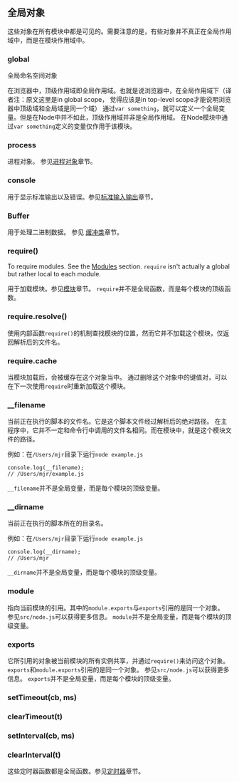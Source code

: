 ## 全局对象

这些对象在所有模块中都是可见的。需要注意的是，有些对象并不真正在全局作用域中，而是在模块作用域中。

### global

全局命名空间对象

在浏览器中，顶级作用域即全局作用域。也就是说浏览器中，在全局作用域下（译者注：原文这里是in global scope，
觉得应该是in top-level scope才能说明浏览器中顶级域和全局域是同一个域）
通过`var something`，就可以定义一个全局变量。但是在Node中并不如此，顶级作用域并非是全局作用域。
在Node模块中通过`var something`定义的变量仅作用于该模块。

### process

进程对象。 参见[进程对象](process.html#process)章节。

### console

用于显示标准输出以及错误。参见[标准输入输出](stdio.html)章节。

### Buffer

用于处理二进制数据。 参见 [缓冲类](buffers.html)章节。

### require()

To require modules. See the [Modules](modules.html#modules) section.
`require` isn't actually a global but rather local to each module.

用于加载模块。参见[模块](modules.html#modules)章节。
`require`并不是全局函数，而是每个模块的顶级函数。

### require.resolve()

使用内部函数`require()`的机制查找模块的位置，然而它并不加载这个模块，仅返回解析后的文件名。

### require.cache

当模块加载后，会被缓存在这个对象当中。
通过删除这个对象中的键值对，可以在下一次使用`require`时重新加载这个模块。

### __filename

当前正在执行的脚本的文件名。它是这个脚本文件经过解析后的绝对路径。
在主程序中，它并不一定和命令行中调用的文件名相同。而在模块中，就是这个模块文件的路径。

例如：在`/Users/mjr`目录下运行`node example.js`

    console.log(__filename);
    // /Users/mjr/example.js

`__filename`并不是全局变量，而是每个模块的顶级变量。

### __dirname

当前正在执行的脚本所在的目录名。

例如：在`/Users/mjr`目录下运行`node example.js`

    console.log(__dirname);
    // /Users/mjr

`__dirname`并不是全局变量，而是每个模块的顶级变量。


### module

指向当前模块的引用。其中的`module.exports`与`exports`引用的是同一个对象。
参见`src/node.js`可以获得更多信息。
`module`并不是全局变量，而是每个模块的顶级变量。

### exports

它所引用的对象被当前模块的所有实例共享，并通过`require()`来访问这个对象。
`exports`和`module.exports`引用的是同一个对象。
参见`src/node.js`可以获得更多信息。
`exports`并不是全局变量，而是每个模块的顶级变量。

### setTimeout(cb, ms)
### clearTimeout(t)
### setInterval(cb, ms)
### clearInterval(t)

这些定时器函数都是全局函数。参见[定时器](timers.html)章节。
